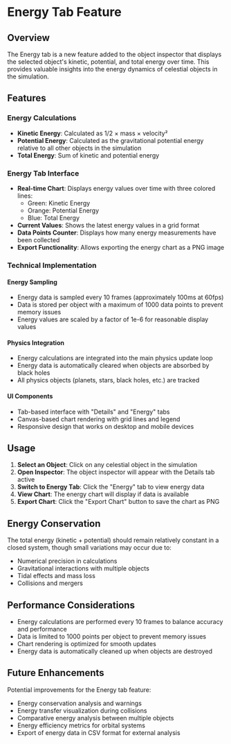 # Energy Tab Feature

## Overview
The Energy tab is a new feature added to the object inspector that displays the selected object's kinetic, potential, and total energy over time. This provides valuable insights into the energy dynamics of celestial objects in the simulation.

## Features

### Energy Calculations
- **Kinetic Energy**: Calculated as 1/2 × mass × velocity²
- **Potential Energy**: Calculated as the gravitational potential energy relative to all other objects in the simulation
- **Total Energy**: Sum of kinetic and potential energy

### Energy Tab Interface
- **Real-time Chart**: Displays energy values over time with three colored lines:
  - Green: Kinetic Energy
  - Orange: Potential Energy  
  - Blue: Total Energy
- **Current Values**: Shows the latest energy values in a grid format
- **Data Points Counter**: Displays how many energy measurements have been collected
- **Export Functionality**: Allows exporting the energy chart as a PNG image

### Technical Implementation

#### Energy Sampling
- Energy data is sampled every 10 frames (approximately 100ms at 60fps)
- Data is stored per object with a maximum of 1000 data points to prevent memory issues
- Energy values are scaled by a factor of 1e-6 for reasonable display values

#### Physics Integration
- Energy calculations are integrated into the main physics update loop
- Energy data is automatically cleared when objects are absorbed by black holes
- All physics objects (planets, stars, black holes, etc.) are tracked

#### UI Components
- Tab-based interface with "Details" and "Energy" tabs
- Canvas-based chart rendering with grid lines and legend
- Responsive design that works on desktop and mobile devices

## Usage

1. **Select an Object**: Click on any celestial object in the simulation
2. **Open Inspector**: The object inspector will appear with the Details tab active
3. **Switch to Energy Tab**: Click the "Energy" tab to view energy data
4. **View Chart**: The energy chart will display if data is available
5. **Export Chart**: Click the "Export Chart" button to save the chart as PNG

## Energy Conservation

The total energy (kinetic + potential) should remain relatively constant in a closed system, though small variations may occur due to:
- Numerical precision in calculations
- Gravitational interactions with multiple objects
- Tidal effects and mass loss
- Collisions and mergers

## Performance Considerations

- Energy calculations are performed every 10 frames to balance accuracy and performance
- Data is limited to 1000 points per object to prevent memory issues
- Chart rendering is optimized for smooth updates
- Energy data is automatically cleaned up when objects are destroyed

## Future Enhancements

Potential improvements for the Energy tab feature:
- Energy conservation analysis and warnings
- Energy transfer visualization during collisions
- Comparative energy analysis between multiple objects
- Energy efficiency metrics for orbital systems
- Export of energy data in CSV format for external analysis 